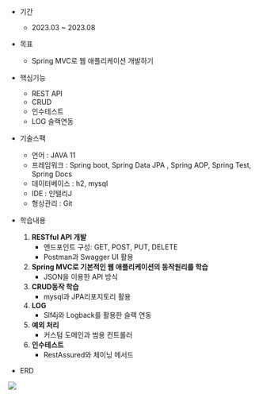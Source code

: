 - 기간 
  - 2023.03 ~ 2023.08
- 목표
  - Spring MVC로 웹 애플리케이션 개발하기
- 핵심기능
  - REST API 
  - CRUD  
  - 인수테스트    
  - LOG 슬랙연동
- 기술스팩
  - 언어      : JAVA 11
  - 프레임워크  : Spring boot, Spring Data JPA , Spring AOP, Spring Test, Spring Docs
  - 데이터베이스 : h2, mysql
  - IDE      : 인텔리J
  - 형상관리    : Git
- 학습내용
  1. **RESTful API 개발**
     - 엔드포인트 구성: GET, POST, PUT, DELETE
     - Postman과 Swagger UI 활용
  2. **Spring MVC로 기본적인 웹 애플리케이션의 동작원리를 학습**
     - JSON을 이용한 API 방식
  3. **CRUD동작 학습**
     - mysql과 JPA리포지토리 활용
  4. **LOG**
     - Slf4j와 Logback를 활용한 슬랙 연동
  5. **예외 처리**
     - 커스텀 도메인과 범용 컨트롤러
  6. **인수테스트**
     - RestAssured와 체이닝 메서드 
  
- ERD
  
![](https://i.imgur.com/zdmDqYe.png)
